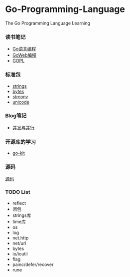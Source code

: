 # Go-Programming-Language

The Go Programming Language Learning

### 读书笔记
* [Go语言编程](/Book/Go语言编程)
* [GoWeb编程](/Book/GoWeb编程)
* [GOPL](Bool/GoPL)

### 标准包
* [strings](/STL/strings.md)
* [bytes]()
* [strconv]()
* [unicode]()

### Blog笔记
* [并发与并行](/Blog/并发与并行.md)
 
### 开源库的学习
* [go-kit](/Lib/go-kit)

### 源码
[源码](/Source)

### TODO List
* reflect
* 闭包
* strings库
* time库
* os
* log
* net.http
* net/url
* bytes
* io/ioutil
* flag
* painc/defer/recover
* rune



